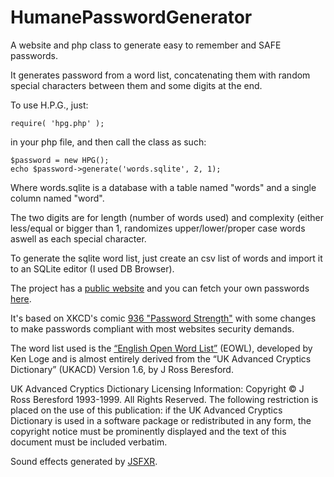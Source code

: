 # HumanePasswordGenerator
A website and php class to generate easy to remember and SAFE passwords.

It generates password from a word list, concatenating them with random special characters between them and some digits at the end.

To use H.P.G., just: 

    require( 'hpg.php' );
    
in your php file, and then call the class as such:

    $password = new HPG();
    echo $password->generate('words.sqlite', 2, 1);
    
Where words.sqlite is a database with a table named "words" and a single column named "word". 

The two digits are for length (number of words used) and complexity (either less/equal or bigger than 1, randomizes upper/lower/proper case words aswell as each special character.

To generate the sqlite word list, just create an csv list of words and import it to an SQLite editor (I used DB Browser).

The project has a [public website](https://algures.pt/projects/hpg/) and you can fetch your own passwords [here](https://algures.pt/projects/hpg/generator.php). 

It's based on XKCD's comic [936 "Password Strength"](https://xkcd.com/936/) with some changes to make passwords compliant with most websites security demands.

The word list used is the [“English Open Word List”](https://diginoodles.com/projects/eowl) (EOWL), developed by Ken Loge and is almost entirely derived from the “UK Advanced Cryptics Dictionary” (UKACD) Version 1.6, by J Ross Beresford.

UK Advanced Cryptics Dictionary Licensing Information:
Copyright © J Ross Beresford 1993-1999. All Rights Reserved. The following restriction is placed on the use of this publication: if the UK Advanced Cryptics Dictionary is used in a software package or redistributed in any form, the copyright notice must be prominently displayed and the text of this document must be included verbatim.

Sound effects generated by [JSFXR](https://sfxr.me/).
